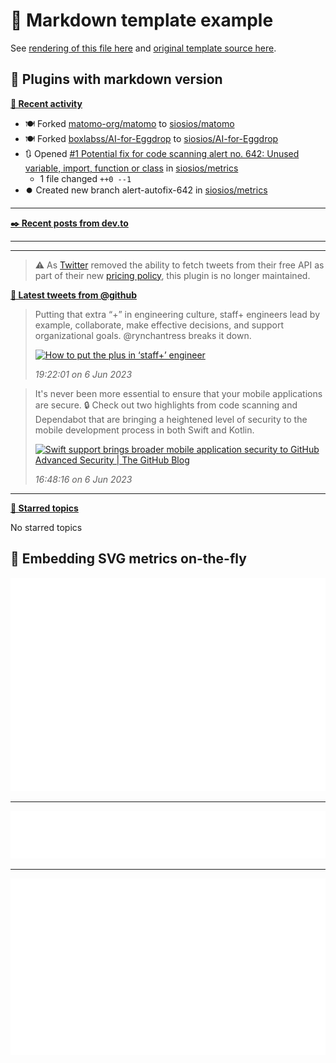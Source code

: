 # 📒 Markdown template example

See [rendering of this file here](https://github.com/siosios/metrics/blob/examples/metrics.markdown.full.md) and [original template source here](https://github.com/siosios/metrics/blob/master/source/templates/markdown/example.md).

## 🧩 Plugins with markdown version

**[📰 Recent activity](https://github.com/siosios)**
* 🍽️ Forked [matomo-org/matomo](https://github.com/matomo-org/matomo) to [siosios/matomo](https://github.com/siosios/matomo)
* 🍽️ Forked [boxlabss/AI-for-Eggdrop](https://github.com/boxlabss/AI-for-Eggdrop) to [siosios/AI-for-Eggdrop](https://github.com/siosios/AI-for-Eggdrop)
* 🔃 Opened [#1 Potential fix for code scanning alert no. 642: Unused variable, import, function or class](https://github.com/siosios/metrics/pull/1) in [siosios/metrics](https://github.com/siosios/metrics)
  * 1 file changed `++0 --1`
* ⏺️ Created new branch alert-autofix-642 in [siosios/metrics](https://github.com/siosios/metrics)


___

**[✒️ Recent posts from dev.to](https://dev.to/siosios)**


___



___

> ⚠️ As [Twitter](https://twitter.com) removed the ability to fetch tweets from their free API as part of their new [pricing policy](https://developer.twitter.com/en/docs/twitter-api/getting-started/about-twitter-api), this plugin is no longer maintained.

<!--  -->
<!-- Example rendering before the plugin was deprecated
-->

**[🐤 Latest tweets from @github](https://twitter.com/github)**
> Putting that extra “+” in engineering culture, staff+ engineers lead by example, collaborate, make effective decisions, and support organizational goals. <span class="mention">@rynchantress</span> breaks it down.
>
> <a href="GitHub"><img src="https://images.ctfassets.net/s5uo95nf6njh/3sBQCkU6O0Lwc2Tp2LkMrU/e20b22c6ecaa66be267ebdf2d7774816/1920x1080-ReadMe-Site_Hero-Ryn_Daniels.jpg" alt="How to put the plus in ‘staff+’ engineer " height="200"></a>
>
> *19:22:01 on 6 Jun 2023*

> It's never been more essential to ensure that your mobile applications are secure. 🔒 Check out two highlights from code scanning and Dependabot that are bringing a heightened level of security to the mobile development process in both Swift and Kotlin.
>
> <a href="The GitHub Blog"><img src="https://github.blog/wp-content/uploads/2023/05/1200.630-Security-wLogo.png" alt="Swift support brings broader mobile application security to GitHub Advanced Security | The GitHub Blog" height="200"></a>
>
> *16:48:16 on 6 Jun 2023*

<!--
-->

___

**[📌 Starred topics](https://github.com/siosios?tab=stars)**

No starred topics


## 🎈 Embedding SVG metrics on-the-fly

<img src="https://github.com/siosios/metrics/blob/examples/.cache/example-isocalendar.svg">

___

<img src="https://github.com/siosios/metrics/blob/examples/.cache/example-languages-pdf.svg">

___

<img src="https://github.com/siosios/metrics/blob/examples/.cache/example-base-pdf.svg">
